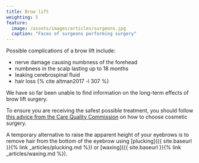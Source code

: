 ```yaml
---
title: Brow lift
weighting: 5
feature:
  image: /assets/images/articles/surgeons.jpg
  caption: "Faces of surgeons performing surgery"
---
```


Possible complications of a brow lift include:

- nerve damage causing numbness of the forehead
- numbness in the scalp lasting up to 18 months
- leaking cerebrospinal fluid
- hair loss {% cite altman2017 -l 307 %} 

We have so far been unable to find information on the long-term effects of brow lift surgery.

To ensure you are receiving the safest possible treatment, you should follow [this advice from the Care Quality Commission](http://www.cqc.org.uk/help-advice/help-choosing-care-services/choosing-cosmetic-surgery) on how to choose cosmetic surgery.

A temporary alternative to raise the apparent height of your eyebrows is to remove hair from the bottom of the eyebrow using [plucking]({{ site.baseurl }}{% link _articles/plucking.md %}) or [waxing]({{ site.baseurl }}{% link _articles/waxing.md %}).
